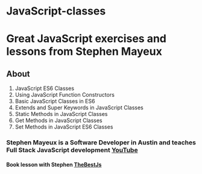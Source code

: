 # JavaScript-classes
# Great JavaScript exercises and lessons from Stephen Mayeux
## About
1. JavaScript ES6 Classes
2. Using JavaScript Function Constructors
3. Basic JavaScript Classes in ES6
4. Extends and Super Keywords in JavaScript Classes
5. Static Methods in JavaScript Classes
6. Get Methods in JavaScript Classes
7. Set Methods in JavaScript ES6 Classes
### Stephen Mayeux is a Software Developer in Austin and teaches Full Stack JavaScript development  [YouTube](https://www.youtube.com/watch?v=vdT-wjEoH-0&list=PLtwj5TTsiP7uTKfTQbcmb59mWXosLP_7S&index=1)
 #### Book lesson with Stephen [TheBestJs](https://www.thebestjs.com) 
